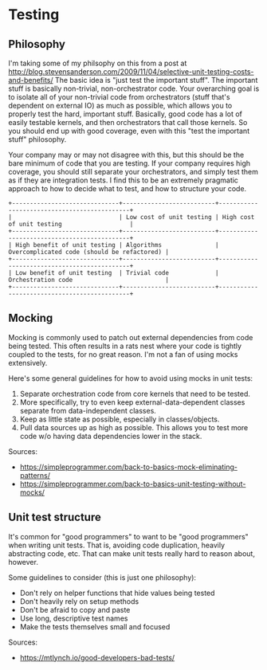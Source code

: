 Testing
=======

Philosophy
----------

I'm taking some of my philsophy on this from a post at http://blog.stevensanderson.com/2009/11/04/selective-unit-testing-costs-and-benefits/
The basic idea is "just test the important stuff".
The important stuff is basically non-trivial, non-orchestrator code.
Your overarching goal is to isolate all of your non-trivial code from orchestrators (stuff that's dependent on external IO) as much as possible, which allows you to properly test the hard, important stuff.
Basically, good code has a lot of easily testable kernels, and then orchestrators that call those kernels.
So you should end up with good coverage, even with this "test the important stuff" philosophy.

Your company may or may not disagree with this, but this should be the bare minimum of code that you are testing.
If your company requires high coverage, you should still separate your orchestrators, and simply test them as if they are integration tests.
I find this to be an extremely pragmatic approach to how to decide what to test, and how to structure your code.

```
+------------------------------+--------------------------+---------------------------------------------+
|                              | Low cost of unit testing | High cost of unit testing                   |
+------------------------------+--------------------------+---------------------------------------------+
| High benefit of unit testing | Algorithms               | Overcomplicated code (should be refactored) |
+------------------------------+--------------------------+---------------------------------------------+
| Low benefit of unit testing  | Trivial code             | Orchestration code                          |
+------------------------------+--------------------------+---------------------------------------------+
```


Mocking
-------

Mocking is commonly used to patch out external dependencies from code being tested.
This often results in a rats nest where your code is tightly coupled to the tests, for no great reason.
I'm not a fan of using mocks extensively.


Here's some general guidelines for how to avoid using mocks in unit tests:

1. Separate orchestration code from core kernels that need to be tested.
2. More specifically, try to even keep external-data-dependent classes separate from data-independent classes.
3. Keep as little state as possible, especially in classes/objects.
4. Pull data sources up as high as possible. This allows you to test more code w/o having data dependencies lower in the stack.


Sources:
- https://simpleprogrammer.com/back-to-basics-mock-eliminating-patterns/
- https://simpleprogrammer.com/back-to-basics-unit-testing-without-mocks/


Unit test structure
-------------------

It's common for "good programmers" to want to be "good programmers" when writing unit tests.
That is, avoiding code duplication, heavily abstracting code, etc.
That can make unit tests really hard to reason about, however.

Some guidelines to consider (this is just one philosophy):
- Don't rely on helper functions that hide values being tested
- Don't heavily rely on setup methods
- Don't be afraid to copy and paste
- Use long, descriptive test names
- Make the tests themselves small and focused

Sources:
- https://mtlynch.io/good-developers-bad-tests/
